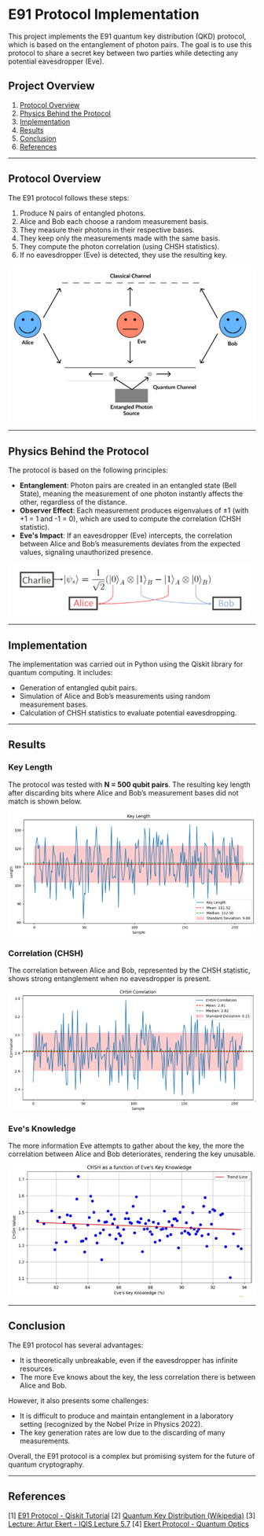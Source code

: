 # E91 Protocol Implementation

This project implements the E91 quantum key distribution (QKD) protocol, which is based on the entanglement of photon pairs. The goal is to use this protocol to share a secret key between two parties while detecting any potential eavesdropper (Eve).

## Project Overview

1. [Protocol Overview](#protocol-overview)
2. [Physics Behind the Protocol](#physics-behind-the-protocol)
3. [Implementation](#implementation)
4. [Results](#results)
5. [Conclusion](#conclusion)
6. [References](#references)

---

## Protocol Overview

The E91 protocol follows these steps:

1. Produce N pairs of entangled photons.
2. Alice and Bob each choose a random measurement basis.
3. They measure their photons in their respective bases.
4. They keep only the measurements made with the same basis.
5. They compute the photon correlation (using CHSH statistics).
6. If no eavesdropper (Eve) is detected, they use the resulting key.

![E91 Protocol Diagram](images/protocol_diagram.png)

---

## Physics Behind the Protocol

The protocol is based on the following principles:

- **Entanglement**: Photon pairs are created in an entangled state (Bell State), meaning the measurement of one photon instantly affects the other, regardless of the distance.
- **Observer Effect**: Each measurement produces eigenvalues of ±1 (with +1 = 1 and -1 = 0), which are used to compute the correlation (CHSH statistic).
- **Eve's Impact**: If an eavesdropper (Eve) intercepts, the correlation between Alice and Bob’s measurements deviates from the expected values, signaling unauthorized presence.

![Quantum Entanglement](images/quantum_entanglement.png)

---

## Implementation

The implementation was carried out in Python using the Qiskit library for quantum computing. It includes:

- Generation of entangled qubit pairs.
- Simulation of Alice and Bob’s measurements using random measurement bases.
- Calculation of CHSH statistics to evaluate potential eavesdropping.

---

## Results

### Key Length

The protocol was tested with **N = 500 qubit pairs**. The resulting key length after discarding bits where Alice and Bob’s measurement bases did not match is shown below.

![Key Length](images/key_length.png)

### Correlation (CHSH)

The correlation between Alice and Bob, represented by the CHSH statistic, shows strong entanglement when no eavesdropper is present.

![CHSH Correlation](images/chsh_correlation.png)

### Eve's Knowledge

The more information Eve attempts to gather about the key, the more the correlation between Alice and Bob deteriorates, rendering the key unusable.

![Eve's Knowledge](images/eve_knowledge.png)

---

## Conclusion

The E91 protocol has several advantages:

- It is theoretically unbreakable, even if the eavesdropper has infinite resources.
- The more Eve knows about the key, the less correlation there is between Alice and Bob.

However, it also presents some challenges:

- It is difficult to produce and maintain entanglement in a laboratory setting (recognized by the Nobel Prize in Physics 2022).
- The key generation rates are low due to the discarding of many measurements.

Overall, the E91 protocol is a complex but promising system for the future of quantum cryptography.

---

## References

[1] [E91 Protocol - Qiskit Tutorial](https://github.com/kardashin/E91_protocol/blob/master/E91_tutorial/E91_tutorial_github-friendly.ipynb)
[2] [Quantum Key Distribution (Wikipedia)](https://en.wikipedia.org/wiki/Quantum_key_distribution)
[3] [Lecture: Artur Ekert - IQIS Lecture 5.7](https://youtu.be/2ExG7UJgfmQ)
[4] [Ekert Protocol - Quantum Optics](https://youtu.be/zNIQ0FXq9tw)